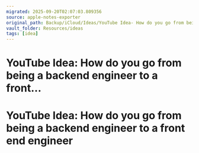 ```yaml
---
migrated: 2025-09-20T02:07:03.809356
source: apple-notes-exporter
original_path: Backup/iCloud/Ideas/YouTube Idea- How do you go from being a backend engineer to a front….md
vault_folder: Resources/ideas
tags: [idea]
---
```

# YouTube Idea: How do you go from being a backend engineer to a front…

# YouTube Idea: How do you go from being a backend engineer to a front end engineer 
